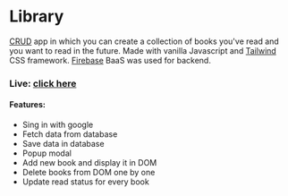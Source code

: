 # Library
[CRUD](https://en.wikipedia.org/wiki/Create,_read,_update_and_delete) app in which you can create a collection of books you've read and you want to read in the future. Made with vanilla Javascript and [Tailwind](https://tailwindcss.com/) CSS framework. [Firebase](https://firebase.google.com/) BaaS was used for backend.

### Live: [click here](https://husky93.github.io/library/)

#### Features:
- Sing in with google
- Fetch data from database
- Save data in database
- Popup modal
- Add new book and display it in DOM
- Delete books from DOM one by one
- Update read status for every book



